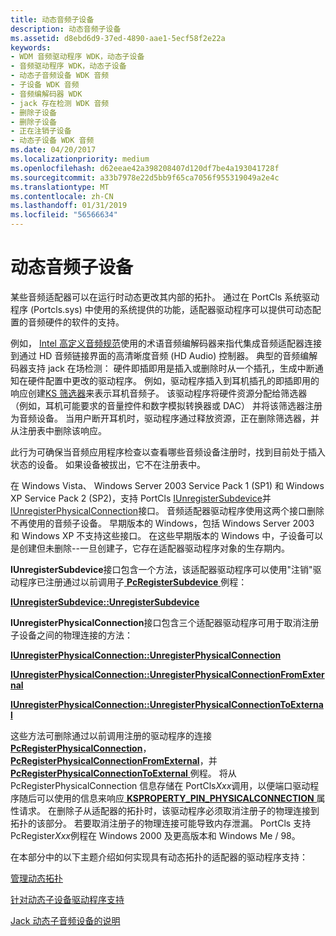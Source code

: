 ```yaml
---
title: 动态音频子设备
description: 动态音频子设备
ms.assetid: d8ebd6d9-37ed-4890-aae1-5ecf58f2e22a
keywords:
- WDM 音频驱动程序 WDK，动态子设备
- 音频驱动程序 WDK，动态子设备
- 动态子音频设备 WDK 音频
- 子设备 WDK 音频
- 音频编解码器 WDK
- jack 存在检测 WDK 音频
- 删除子设备
- 删除子设备
- 正在注销子设备
- 动态子设备 WDK 音频
ms.date: 04/20/2017
ms.localizationpriority: medium
ms.openlocfilehash: d62eeae42a398208407d120df7be4a193041728f
ms.sourcegitcommit: a33b7978e22d5bb9f65ca7056f955319049a2e4c
ms.translationtype: MT
ms.contentlocale: zh-CN
ms.lasthandoff: 01/31/2019
ms.locfileid: "56566634"
---
```

# <a name="dynamic-audio-subdevices"></a>动态音频子设备


某些音频适配器可以在运行时动态更改其内部的拓扑。 通过在 PortCls 系统驱动程序 (Portcls.sys) 中使用的系统提供的功能，适配器驱动程序可以提供可动态配置的音频硬件的软件的支持。

例如， [Intel 高定义音频规范](https://go.microsoft.com/fwlink/p/?linkid=42508)使用的术语音频编解码器来指代集成音频适配器连接到通过 HD 音频链接界面的高清晰度音频 (HD Audio) 控制器。 典型的音频编解码器支持 jack 在场检测： 硬件即插即用是插入或删除时从一个插孔，生成中断通知在硬件配置中更改的驱动程序。 例如，驱动程序插入到耳机插孔的即插即用的响应创建[KS 筛选器](https://msdn.microsoft.com/library/windows/hardware/ff567644)来表示耳机音频子。 该驱动程序将硬件资源分配给筛选器 （例如，耳机可能要求的音量控件和数字模拟转换器或 DAC） 并将该筛选器注册为音频设备。 当用户断开耳机时，驱动程序通过释放资源，正在删除筛选器，并从注册表中删除该响应。

此行为可确保当音频应用程序检查以查看哪些音频设备注册时，找到目前处于插入状态的设备。 如果设备被拔出，它不在注册表中。

在 Windows Vista、 Windows Server 2003 Service Pack 1 (SP1) 和 Windows XP Service Pack 2 (SP2)，支持 PortCls [IUnregisterSubdevice](https://msdn.microsoft.com/library/windows/hardware/ff537030)并[IUnregisterPhysicalConnection](https://msdn.microsoft.com/library/windows/hardware/ff537022)接口。 音频适配器驱动程序使用这两个接口删除不再使用的音频子设备。 早期版本的 Windows，包括 Windows Server 2003 和 Windows XP 不支持这些接口。 在这些早期版本的 Windows 中，子设备可以是创建但未删除--一旦创建子，它存在适配器驱动程序对象的生存期内。

**IUnregisterSubdevice**接口包含一个方法，该适配器驱动程序可以使用"注销"驱动程序已注册通过以前调用子[ **PcRegisterSubdevice** ](https://msdn.microsoft.com/library/windows/hardware/ff537731)例程：

[**IUnregisterSubdevice::UnregisterSubdevice**](https://msdn.microsoft.com/library/windows/hardware/ff537032)

**IUnregisterPhysicalConnection**接口包含三个适配器驱动程序可用于取消注册子设备之间的物理连接的方法：

[**IUnregisterPhysicalConnection::UnregisterPhysicalConnection**](https://msdn.microsoft.com/library/windows/hardware/ff537024)

[**IUnregisterPhysicalConnection::UnregisterPhysicalConnectionFromExternal**](https://msdn.microsoft.com/library/windows/hardware/ff537027)

[**IUnregisterPhysicalConnection::UnregisterPhysicalConnectionToExternal**](https://msdn.microsoft.com/library/windows/hardware/ff537029)

这些方法可删除通过以前调用注册的驱动程序的连接[ **PcRegisterPhysicalConnection**](https://msdn.microsoft.com/library/windows/hardware/ff537726)， [ **PcRegisterPhysicalConnectionFromExternal**](https://msdn.microsoft.com/library/windows/hardware/ff537728)，并[ **PcRegisterPhysicalConnectionToExternal** ](https://msdn.microsoft.com/library/windows/hardware/ff537729)例程。 将从 PcRegisterPhysicalConnection 信息存储在 PortCls*Xxx*调用，以便端口驱动程序随后可以使用的信息来响应[ **KSPROPERTY\_PIN\_PHYSICALCONNECTION** ](https://msdn.microsoft.com/library/windows/hardware/ff565205)属性请求。 在删除子从适配器的拓扑时，该驱动程序必须取消注册子的物理连接到拓扑的该部分。 若要取消注册子的物理连接可能导致内存泄漏。 PortCls 支持 PcRegister*Xxx*例程在 Windows 2000 及更高版本和 Windows Me / 98。

在本部分中的以下主题介绍如何实现具有动态拓扑的适配器的驱动程序支持：

[管理动态拓扑](managing-dynamic-topologies.md)

[针对动态子设备驱动程序支持](driver-support-for-dynamic-subdevices.md)

[Jack 动态子音频设备的说明](jack-descriptions-for-dynamic-audio-subdevices.md)

 

 




